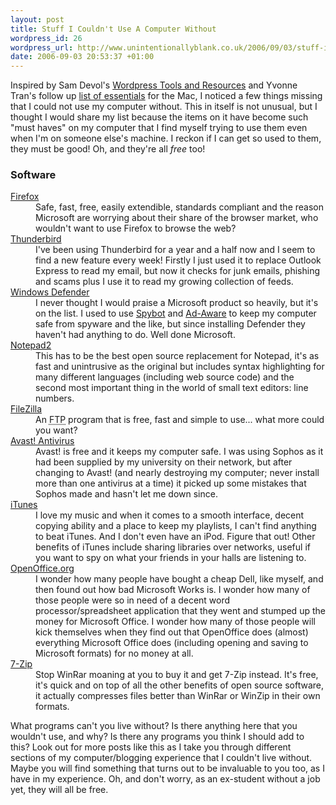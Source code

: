 ```yaml
---
layout: post
title: Stuff I Couldn't Use A Computer Without
wordpress_id: 26
wordpress_url: http://www.unintentionallyblank.co.uk/2006/09/03/stuff-i-couldnt-use-a-computer-without/
date: 2006-09-03 20:53:37 +01:00
---
```

<p>Inspired by Sam Devol's <a href="http://www.samdevol.com/wordpress-tools-and-resources/">Wordpress Tools and Resources</a> and Yvonne Tran's follow up <a href="http://nektros.com/2006/09/02/a-list-of-essentials-for-the-diehard-mac-blogger/">list of essentials</a> for the Mac, I noticed a few things missing that I could not use my computer without. This in itself is not unusual, but I thought I would share my list because the items on it have become such "must haves" on my computer that I find myself trying to use them even when I'm on someone else's machine. I reckon if I can get so used to them, they must be good! Oh, and they're all <em>free</em> too!</p>
<h3>Software</h3>
<dl>
<dt><a href="http://www.mozilla.org/firefox">Firefox</a></dt>
<dd>Safe, fast, free, easily extendible, standards compliant and the reason Microsoft are worrying about their share of the browser market, who wouldn't want to use Firefox to browse the web?</dd>
<dt><a href="http://www.mozilla.org/thunderbird">Thunderbird</a></dt>
<dd>I've been using Thunderbird for a year and a half now and I seem to find a new feature every week! Firstly I just used it to replace Outlook Express to read my email, but now it checks for junk emails, phishing and scams plus I use it to read my growing collection of feeds.</dd>
<dt><a href="https://www.microsoft.com/athome/security/spyware/software/default.mspx">Windows Defender</a></dt>
<dd>I never thought I would praise a Microsoft product so heavily, but it's on the list. I used to use <a href="http://www.safer-networking.org/en/index.html">Spybot</a> and <a href="http://www.lavasoft.com">Ad-Aware</a> to keep my computer safe from spyware and the like, but since installing Defender they haven't had anything to do. Well done Microsoft.</dd>
<dt><a href="http://www.flos-freeware.ch/notepad2.html">Notepad2</a></dt>
<dd>This has to be the best open source replacement for Notepad, it's as fast and unintrusive as the original but includes syntax highlighting for many different languages (including web source code) and the second most important thing in the world of small text editors: line numbers.</dd>
<dt><a href="http://filezilla.sourceforge.net/">FileZilla</a></dt>
<dd>An <abbr title="File Transfer Protocol">FTP</abbr> program that is free, fast and simple to use... what more could you want?</dd>
<dt><a href="http://www.avast.com/eng/avast_4_home.html">Avast! Antivirus</a></dt>
<dd>Avast! is free and it keeps my computer safe. I was using Sophos as it had been supplied by my university on their network, but after changing to Avast! (and nearly destroying my computer; never install more than one antivirus at a time) it picked up some mistakes that Sophos made and hasn't let me down since.</dd>
<dt><a href="http://www.apple.com/itunes">iTunes</a></dt>
<dd>I love my music and when it comes to a smooth interface, decent copying ability and a place to keep my playlists, I can't find anything to beat iTunes. And I don't even have an iPod. Figure that out! Other benefits of iTunes include sharing libraries over networks, useful if you want to spy on what your friends in your halls are listening to.</dd>
<dt><a href="http://www.openoffice.org">OpenOffice.org</a></dt>
<dd>I wonder how many people have bought a cheap Dell, like myself, and then found out how bad Microsoft Works is. I wonder how many of those people were so in need of a decent word processor/spreadsheet application that they went and stumped up the money for Microsoft Office. I wonder how many of those people will kick themselves when they find out that OpenOffice does (almost) everything Microsoft Office does (including opening and saving to Microsoft formats) for no money at all.</dd>
<dt><a href="http://www.7-zip.org">7-Zip</a></dt>
<dd>Stop WinRar moaning at you to buy it and get 7-Zip instead. It's free, it's quick and on top of all the other benefits of open source software, it actually compresses files better than WinRar or WinZip in their own formats.</dd>
</dl>
<p>What programs can't you live without? Is there anything here that you wouldn't use, and why? Is there any programs you think I should add to this? Look out for more posts like this as I take you through different sections of my computer/blogging experience that I couldn't live without. Maybe you will find something that turns out to be invaluable to you too, as I have in my experience. Oh, and don't worry, as an ex-student without a job yet, they will all be free.</p>
